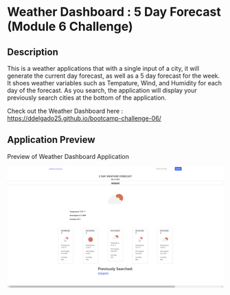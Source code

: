 # Weather Dashboard : 5 Day Forecast (Module 6 Challenge)

## Description

This is a weather applications that with a single input of a city, it will generate the current day forecast, as well as a 5 day forecast for the week. It shoes weather variables such as Tempature, Wind, and Humidity for each day of the forecast. As you search, the application will display your previously search cities at the bottom of the application.

Check out the Weather Dashboard here : https://ddelgado25.github.io/bootcamp-challenge-06/


## Application Preview

Preview of Weather Dashboard Application

![Sample Website Preview](./Assets/images/Dashboard-demo.png)
